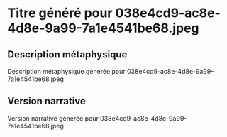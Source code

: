 # Titre généré pour 038e4cd9-ac8e-4d8e-9a99-7a1e4541be68.jpeg

## Description métaphysique
Description métaphysique générée pour 038e4cd9-ac8e-4d8e-9a99-7a1e4541be68.jpeg

## Version narrative
Version narrative générée pour 038e4cd9-ac8e-4d8e-9a99-7a1e4541be68.jpeg
